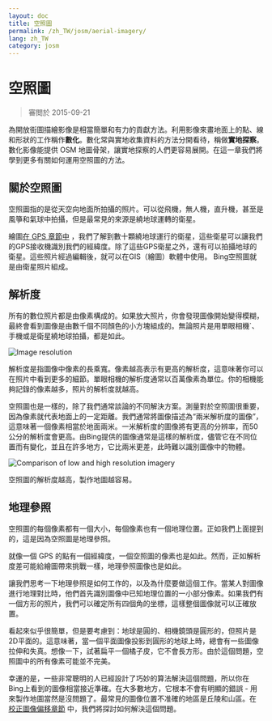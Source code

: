 ```yaml
---
layout: doc
title: 空照圖
permalink: /zh_TW/josm/aerial-imagery/
lang: zh_TW
category: josm
---
```


空照圖
================

> 審閲於 2015-09-21  

為開放街圖描繪影像是相當簡單和有力的貢獻方法。利用影像來畫地面上的點、線和形狀的工作稱作**數化**。數化常與實地收集資料的方法分開看待，稱做**實地探察**。數化影像能提供 OSM 地圖骨架，讓實地探察的人們更容易展開。在這一章我們將學到更多有關如何運用空照圖的方法。  

關於空照圖
-------------

空照圖指的是從天空向地面所拍攝的照片。可以從飛機，無人機，直升機，甚至是風箏和氣球中拍攝，但是最常見的來源是繞地球運轉的衛星。  

繪圖[在 GPS 章節中](/zh_TW/mobile-mapping/using-gps) ，我們了解到數十顆繞地球運行的衛星，這些衛星可以讓我們的GPS接收機識別我們的經緯度。除了這些GPS衛星之外，還有可以拍攝地球的衛星。這些照片經過編輯後，就可以在GIS（繪圖）軟體中使用。 Bing空照圖就是由衛星照片組成。  

解析度
----------

所有的數位照片都是由像素構成的。如果放大照片，你會發現圖像開始變得模糊，最終會看到圖像是由數千個不同顏色的小方塊組成的。無論照片是用單眼相機`、手機或是衛星繞地球拍攝，都是如此。  

![Image resolution][]

解析度是指圖像中像素的長乘寬。像素越高表示有更高的解析度，這意味著你可以在照片中看到更多的細節。單眼相機的解析度通常以百萬像素為單位。你的相機能夠記錄的像素越多，照片的解析度就越高。  

空照圖也是一樣的，除了我們通常談論的不同解決方案。測量對於空照圖很重要，因為像素就代表地面上的一定距離。我們通常將圖像描述為“兩米解析度的圖像”，這意味著一個像素相當於地面兩米。一米解析度的圖像將有更高的分辨率，而50公分的解析度會更高。由Bing提供的圖像通常是這樣的解析度，儘管它在不同位置而有變化，並且在許多地方，它比兩米更差，此時難以識別圖像中的物體。  

![Comparison of low and high resolution imagery][]

空照圖的解析度越高，製作地圖越容易。  

地理參照
---------------

空照圖的每個像素都有一個大小，每個像素也有一個地理位置。正如我們上面提到的，這是因為空照圖是地理參照。  

就像一個 GPS 的點有一個經緯度，一個空照圖的像素也是如此。然而，正如解析度差可能給繪圖帶來挑戰一樣，地理參照圖像也是如此。  

讓我們思考一下地理參照是如何工作的，以及為什麼要做這個工作。當某人對圖像進行地理對比時，他們首先識別圖像中已知地理位置的一小部分像素。如果我們有一個方形的照片，我們可以確定所有四個角的坐標，這樣整個圖像就可以正確放置。  

看起來似乎很簡單，但是要考慮到：地球是圓的、相機鏡頭是圓形的，但照片是2D平面的。這意味著，當一個平面圖像投影到圓形的地球上時，總會有一些圖像拉伸和失真。想像一下，試著扁平一個橘子皮，它不會長方形。由於這個問題，空照圖中的所有像素可能並不完美。  

幸運的是，一些非常聰明的人已經設計了巧妙的算法解決這個問題，所以你在Bing上看到的圖像相當接近準確。在大多數地方，它根本不會有明顯的錯誤 - 用來製作地圖當然是沒問題了。最常見的圖像位置不准確的地區是丘陵和山區。在 [校正圖像偏移章節](/zh_TW/josm/correcting-imagery-offset) 中，我們將探討如何解決這個問題。  

[Image resolution]: /images/josm/orange-resolution.png
[Comparison of low and high resolution imagery]: /images/josm/low-res-high-res.png